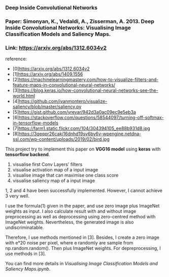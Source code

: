 ### Deep Inside Convolutional Networks
### Paper: Simonyan, K., Vedaldi, A., Zisserman, A. 2013. Deep Inside Convolutional Networks: Visualising Image Classification Models and Saliency Maps.
### Link: https://arxiv.org/abs/1312.6034v2

reference:
* [0]https://arxiv.org/abs/1312.6034v2
* [1]https://arxiv.org/abs/1409.1556
* [2]https://machinelearningmastery.com/how-to-visualize-filters-and-feature-maps-in-convolutional-neural-networks/
* [3]https://blog.keras.io/how-convolutional-neural-networks-see-the-world.html
* [4]https://github.com/ivanmontero/visualize-saliency/blob/master/saliency.py
* [5]https://gist.github.com/yrevar/942d3a0ac09ec9e5eb3a
* [6]https://stackoverflow.com/questions/58544097/turning-off-softmax-in-tensorflow-models
* [7]https://farm1.static.flickr.com/104/304394105_ee88b931d8.jpg
* [8]https://3qeqpr26caki16dnhd19sv6by6v-wpengine.netdna-ssl.com/wp-content/uploads/2019/02/bird.jpg

This project try to implement this paper on **VGG16 model** using **keras** with **tensorflow backend**.
 
1. visualise first Conv Layers' filters
2. visualise activation map of a input image
3. visualise image that can maximise one class score
4. visualise saliency map of a input image

1, 2 and 4 have been successfully implemented. However, I cannot achieve 3 very well.

I use the formula(1) given in the paper, and use zero image plus ImageNet weights as input. I also calculate result with and without image preprocessing as well as deprocessing using zero-centred method with ImageNet weights. Nevertheless, the generated image is also undiscriminatable.

Therefore, I use methods mentioned in [3]. Besides, I create a zero image with e*20 noise per pixel, where e randomly are sample from np.random.random(). Then plus ImageNet weights. For depreprocessing, I use methods in [3].

You can find more details in *Visualising Image Classification Models and Saliency Maps.ipynb*.